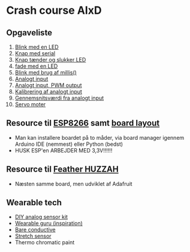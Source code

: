 # Crash course AIxD

## Opgaveliste
1. [Blink med en LED](https://www.arduino.cc/en/Tutorial/Blink)
2. [Knap med serial](https://www.arduino.cc/en/Tutorial/DigitalReadSerial)
3. [Knap tænder og slukker LED](https://www.arduino.cc/en/Tutorial/Button)
4. [fade med en LED](https://www.arduino.cc/en/Tutorial/Fade)
5. [Blink med brug af millis()](https://www.arduino.cc/en/Tutorial/BlinkWithoutDelay)
8. [Analogt input](https://www.arduino.cc/en/Tutorial/AnalogInput)
9. [Analogt input, PWM output](https://www.arduino.cc/en/Tutorial/AnalogInOutSerial)
10. [Kalibrering af analogt input](https://www.arduino.cc/en/Tutorial/Calibration)
11. [Gennemsnitsværdi fra analogt input](https://www.arduino.cc/en/Tutorial/Smoothing)
12. [Servo moter](https://www.arduino.cc/en/Reference/Servo)


## Resource til [ESP8266](https://wiki.wemos.cc/tutorials:get_started:get_started_in_arduino) samt [board layout](http://escapequotes.net/wp-content/uploads/2016/02/d1-mini-esp8266-board-sh_fixled.jpg)
* Man kan installere boardet på to måder, via board manager igennem Arduino IDE (nemmest) eller Python (bedst)
* HUSK ESP'en ARBEJDER MED 3,3V!!!!!!

## Resource til [Feather HUZZAH](https://github.com/DDlabAU/IoT)
* Næsten samme board, men udviklet af Adafruit

## Wearable tech
* [DIY analog sensor kit](http://sensorfilmkit.com)
* [Wearable guru (inspiration)](http://www.kobakant.at/DIY/)
* [Bare conductive](https://www.bareconductive.com/)
* [Stretch sensor](http://www.instructables.com/id/Circular-Knit-Stretch-Sensor/)
* Thermo chromatic paint
